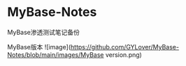 # MyBase-Notes
MyBase渗透测试笔记备份

MyBase版本
![image](https://github.com/GYLover/MyBase-Notes/blob/main/images/MyBase version.png)
